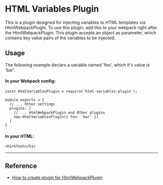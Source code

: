 # HTML Variables Plugin #

This is a plugin designed for injecting variables to HTML templates via HtmlWebpackPlugin. To use this plugin, add this to your webpack right after the HtmlWebpackPlugin. This plugin accepts an object as parameter, which contains key value pairs of the variables to be injected.

## Usage ##
The following example declars a variable named 'foo', which it's value is 'bar'.

#### In your Webpack config: ####
```
const HtmlVariablesPlugin = require('html-variables-plugin');

module.exports = {
  // ... Other settings
  plugins: [
    // ... HtmlWebpackPlugin and Other plugins
    new HtmlVariablesPlugin({ foo: 'bar' })
  ]
}
```

#### In your HTML: ####
```
<h1>%foo%</h1>
```

---

## Reference ##
* [How to create plugin for HtmlWebpackPlugin](https://github.com/jantimon/html-webpack-plugin#beforeemit-hook)
